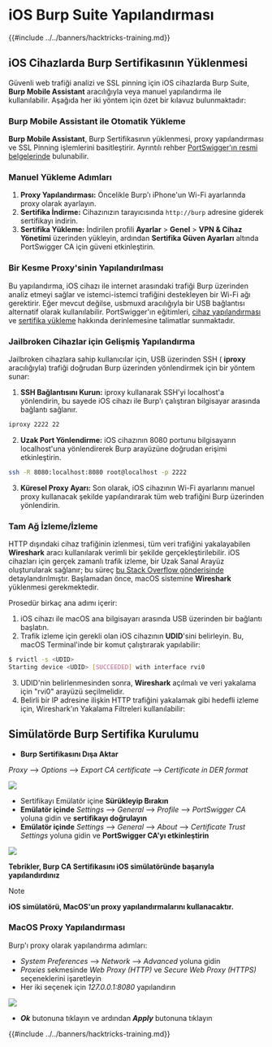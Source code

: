 # iOS Burp Suite Yapılandırması

{{#include ../../banners/hacktricks-training.md}}

## iOS Cihazlarda Burp Sertifikasının Yüklenmesi

Güvenli web trafiği analizi ve SSL pinning için iOS cihazlarda Burp Suite, **Burp Mobile Assistant** aracılığıyla veya manuel yapılandırma ile kullanılabilir. Aşağıda her iki yöntem için özet bir kılavuz bulunmaktadır:

### Burp Mobile Assistant ile Otomatik Yükleme

**Burp Mobile Assistant**, Burp Sertifikasının yüklenmesi, proxy yapılandırması ve SSL Pinning işlemlerini basitleştirir. Ayrıntılı rehber [PortSwigger'ın resmi belgelerinde](https://portswigger.net/burp/documentation/desktop/tools/mobile-assistant/installing) bulunabilir.

### Manuel Yükleme Adımları

1. **Proxy Yapılandırması:** Öncelikle Burp'ı iPhone'un Wi-Fi ayarlarında proxy olarak ayarlayın.
2. **Sertifika İndirme:** Cihazınızın tarayıcısında `http://burp` adresine giderek sertifikayı indirin.
3. **Sertifika Yükleme:** İndirilen profili **Ayarlar** > **Genel** > **VPN & Cihaz Yönetimi** üzerinden yükleyin, ardından **Sertifika Güven Ayarları** altında PortSwigger CA için güveni etkinleştirin.

### Bir Kesme Proxy'sinin Yapılandırılması

Bu yapılandırma, iOS cihazı ile internet arasındaki trafiği Burp üzerinden analiz etmeyi sağlar ve istemci-istemci trafiğini destekleyen bir Wi-Fi ağı gerektirir. Eğer mevcut değilse, usbmuxd aracılığıyla bir USB bağlantısı alternatif olarak kullanılabilir. PortSwigger'ın eğitimleri, [cihaz yapılandırması](https://support.portswigger.net/customer/portal/articles/1841108-configuring-an-ios-device-to-work-with-burp) ve [sertifika yükleme](https://support.portswigger.net/customer/portal/articles/1841109-installing-burp-s-ca-certificate-in-an-ios-device) hakkında derinlemesine talimatlar sunmaktadır.

### Jailbroken Cihazlar için Gelişmiş Yapılandırma

Jailbroken cihazlara sahip kullanıcılar için, USB üzerinden SSH ( **iproxy** aracılığıyla) trafiği doğrudan Burp üzerinden yönlendirmek için bir yöntem sunar:

1.  **SSH Bağlantısını Kurun:** iproxy kullanarak SSH'yi localhost'a yönlendirin, bu sayede iOS cihazı ile Burp'ı çalıştıran bilgisayar arasında bağlantı sağlanır.

```bash
iproxy 2222 22
```

2.  **Uzak Port Yönlendirme:** iOS cihazının 8080 portunu bilgisayarın localhost'una yönlendirerek Burp arayüzüne doğrudan erişimi etkinleştirin.

```bash
ssh -R 8080:localhost:8080 root@localhost -p 2222
```

3.  **Küresel Proxy Ayarı:** Son olarak, iOS cihazının Wi-Fi ayarlarını manuel proxy kullanacak şekilde yapılandırarak tüm web trafiğini Burp üzerinden yönlendirin.

### Tam Ağ İzleme/İzleme

HTTP dışındaki cihaz trafiğinin izlenmesi, tüm veri trafiğini yakalayabilen **Wireshark** aracı kullanılarak verimli bir şekilde gerçekleştirilebilir. iOS cihazları için gerçek zamanlı trafik izleme, bir Uzak Sanal Arayüz oluşturularak sağlanır; bu süreç [bu Stack Overflow gönderisinde](https://stackoverflow.com/questions/9555403/capturing-mobile-phone-traffic-on-wireshark/33175819#33175819) detaylandırılmıştır. Başlamadan önce, macOS sistemine **Wireshark** yüklenmesi gerekmektedir.

Prosedür birkaç ana adımı içerir:

1. iOS cihazı ile macOS ana bilgisayarı arasında USB üzerinden bir bağlantı başlatın.
2. Trafik izleme için gerekli olan iOS cihazının **UDID**'sini belirleyin. Bu, macOS Terminal'inde bir komut çalıştırarak yapılabilir:
```bash
$ rvictl -s <UDID>
Starting device <UDID> [SUCCEEDED] with interface rvi0
```
3. UDID'nin belirlenmesinden sonra, **Wireshark** açılmalı ve veri yakalama için "rvi0" arayüzü seçilmelidir.  
4. Belirli bir IP adresine ilişkin HTTP trafiğini yakalamak gibi hedefli izleme için, Wireshark'ın Yakalama Filtreleri kullanılabilir:

## Simülatörde Burp Sertifika Kurulumu

- **Burp Sertifikasını Dışa Aktar**

_Proxy_ --> _Options_ --> _Export CA certificate_ --> _Certificate in DER format_

![](<../../images/image (534).png>)

- Sertifikayı Emülatör içine **Sürükleyip Bırakın**  
- **Emülatör içinde** _Settings_ --> _General_ --> _Profile_ --> _PortSwigger CA_ yoluna gidin ve **sertifikayı doğrulayın**  
- **Emülatör içinde** _Settings_ --> _General_ --> _About_ --> _Certificate Trust Settings_ yoluna gidin ve **PortSwigger CA'yı etkinleştirin**  

![](<../../images/image (1048).png>)

**Tebrikler, Burp CA Sertifikasını iOS simülatöründe başarıyla yapılandırdınız**

> [!NOTE]  
> **iOS simülatörü, MacOS'un proxy yapılandırmalarını kullanacaktır.**

### MacOS Proxy Yapılandırması

Burp'ı proxy olarak yapılandırma adımları:

- _System Preferences_ --> _Network_ --> _Advanced_ yoluna gidin  
- _Proxies_ sekmesinde _Web Proxy (HTTP)_ ve _Secure Web Proxy (HTTPS)_ seçeneklerini işaretleyin  
- Her iki seçenek için _127.0.0.1:8080_ yapılandırın  

![](<../../images/image (431).png>)

- _**Ok**_ butonuna tıklayın ve ardından _**Apply**_ butonuna tıklayın  


{{#include ../../banners/hacktricks-training.md}}
